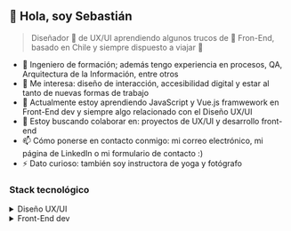 <!---
- **ENG**: 
- 👋 Hi, I’m @Sebs-rss , UX/UI Designer 🦄 learning some Fron-End tricks 🌈, Chilean and traveller
- 👀 I’m interested in: interaction design, accessibility, web design
- 🌱 I’m currently learning JavaScript and Vue.js framwework in Front-End dev and always something related to UX/UI Design
- 💞️ I’m looking to collaborate on: UX/UI and Front-End dev. projects
- 📫 How to reach me: my email, LinkedIn page or my 'Contact' me form :)
- 😄 Pronouns: He/him
- ⚡ Fun fact: I'm also a Yoga instructor and photographer
--->
## 👋 Hola, soy **Sebastián**
> Diseñador 🦄 de UX/UI aprendiendo algunos trucos de 🌈 Fron-End, basado en Chile y siempre dispuesto a viajar 🛫
- 📖 Ingeniero de formación; además tengo experiencia en procesos, QA, Arquitectura de la Información, entre otros
- 👀 Me interesa: diseño de interacción, accesibilidad digital y estar al tanto de nuevas formas de trabajo
- 🌱 Actualmente estoy aprendiendo JavaScript y Vue.js framwework en Front-End dev y siempre algo relacionado con el Diseño UX/UI
- 💞️ Estoy buscando colaborar en: proyectos de UX/UI y desarrollo front-end
- 📫 Cómo ponerse en contacto conmigo: mi correo electrónico, mi página de LinkedIn o mi formulario de contacto :)
- ⚡ Dato curioso: también soy instructora de yoga y fotógrafo
  
### Stack tecnológico
<details>
<summary>Diseño UX/UI</summary>
> Prototipado, espacio de innovación, UX Research, colaboración y gestión de proyectos

![FIGMA](https://img.shields.io/badge/figma-9C55F7?style=for-the-badge&logo=figma&logoColor=white)
![MIRO](https://img.shields.io/badge/miro-FFDD33?style=for-the-badge&logo=miro&logoColor=white)
![WHIMSICAL](https://img.shields.io/badge/whimsical-6E35C7?style=for-the-badge&logo=whimsical&logoColor=white)
![MAZE](https://img.shields.io/badge/maze-0568FD?style=for-the-badge&logo=maze&logoColor=white)
![Trello](https://img.shields.io/badge/Trello-0052CC?style=for-the-badge&logo=trello&logoColor=white)


<!--- Bloque de código
```ruby
   puts "Hello World"
```
--->
</details>

<details>
<summary>Front-End dev</summary> 

![HTML5](https://img.shields.io/badge/HTML5-E34F26?style=for-the-badge&logo=html5&logoColor=white)
![CSS3](https://img.shields.io/badge/CSS3-1572B6?style=for-the-badge&logo=css3&logoColor=white)
![Sass](https://img.shields.io/badge/Sass-CC6699?style=for-the-badge&logo=sass&logoColor=white)
![Bootstrap](https://img.shields.io/badge/Bootstrap-7952B3?style=for-the-badge&logo=bootstrap&logoColor=white)
![JavaScript](https://img.shields.io/badge/JavaScript-F7DF1E?style=for-the-badge&logo=javascript&logoColor=black)
![Vue.js](https://img.shields.io/badge/Vue.js-42b883?style=for-the-badge&logo=vue.js&logoColor=white)
![Firebase](https://img.shields.io/badge/Firebase-FFCA28?style=for-the-badge&logo=firebase&logoColor=black)
![Git](https://img.shields.io/badge/Git-F05032?style=for-the-badge&logo=git&logoColor=white)
![GitHub](https://img.shields.io/badge/GitHub-181717?style=for-the-badge&logo=github&logoColor=white)
![Vite](https://img.shields.io/badge/Vite-788AFE?style=for-the-badge&logo=vite&logoColor=white)

</details>

<!---
Sebs-rss/Sebs-rss is a ✨ special ✨ repository because its `README.md` (this file) appears on your GitHub profile.
You can click the Preview link to take a look at your changes.
--->
